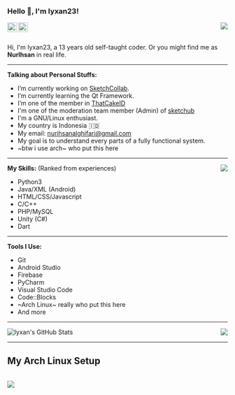 ### Hello :wave:, I'm Iyxan23!

<img align="right" src="https://media.giphy.com/media/LmNwrBhejkK9EFP504/giphy.gif"/>

<a href="https://twitter.com/Iyxan23">
  <img align="left" alt="Iyxan23 | Twitter" width="22px" src="https://cdn.jsdelivr.net/npm/simple-icons@v3/icons/twitter.svg" />
</a>
<a href="https://www.instagram.com/iyxan23/">
  <img align="left" alt="Iyxan23's Instagram" width="22px" src="https://cdn.jsdelivr.net/npm/simple-icons@v3/icons/instagram.svg" />
</a>

<br/>
<br/>

Hi, I'm Iyxan23, a 13 years old self-taught coder.
Or you might find me as **NurIhsan** in real life.
  
----------
  
**Talking about Personal Stuffs:**

- I’m currently working on [SketchCollab](https://github.com/Iyxan23/sk-collab).
- I’m currently learning the Qt Framework.
- I’m one of the member in [ThatCakeID](https://github.com/ThatCakeID)
- I'm one of the moderation team member (Admin) of [sketchub](https://sketchub.in)
- I'm a GNU/Linux enthusiast.
- My country is Indonesia :indonesia:
- My email: nurihsanalghifari@gmail.com
- My goal is to understand every parts of a fully functional system.
- ~btw i use arch~ who put this here

----------

<img align="right" src="https://metrics.lecoq.io/Iyxan23?template=classic&tweets=1&tweets.limit=2&config.timezone=UTC&config.animated=true"></img>

**My Skills:** (Ranked from experiences) 

- Python3
- Java/XML (Android)
- HTML/CSS/Javascript
- C/C++
- PHP/MySQL
- Unity (C#)
- Dart

----------

**Tools I Use:**  

- Git
- Android Studio
- Firebase
- PyCharm
- Visual Studio Code
- Code::Blocks
- ~Arch Linux~ really who put this here
- And more

----------

![Iyxan's GitHub Stats](https://github-readme-stats.vercel.app/api?username=Iyxan23&show_icons=true&hide_border=true&theme=dark)
<img align="right" src="https://github-readme-stats.vercel.app/api/top-langs/?username=Iyxan23&layout=compact&hide_border=true&theme=dark"></img>

----------

## My Arch Linux Setup
<img src="https://i.imgur.com/HVql9Cv.png" style="margin-top: 1rem;" />
